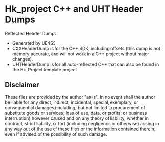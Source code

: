 # Hk_project C++ and UHT Header Dumps

Reflected Header Dumps
- Generated by UE4SS
- CXXHeaderDump is for the C++ SDK, including offsets (this dump is not memory accurate, and will not work in a C++ project without major changes).
- UHTHeaderDump is for all auto-reflected C++ that can also be found in the Hk_Project template project



 ## Disclaimer
 
These files are provided by the author "as is". In no event shall the author be liable for any direct, indirect, incidental, special, exemplary, or consequential damages (including, but not limited to procurement of substitute goods or services; loss of use, data, or profits; or business interruption) however caused and on any theory of liability, whether in contract, strict liability, or tort (including negligence or otherwise) arising in any way out of the use of these files or the information contained therein, even if advised of the possibility of such damage.

